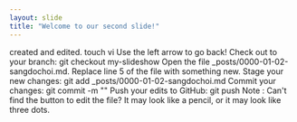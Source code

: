 ```yaml
---
layout: slide
title: "Welcome to our second slide!"
---
```

created and edited. touch vi
Use the left arrow to go back!
Check out to your branch:
git checkout my-slideshow
Open the file _posts/0000-01-02-sangdochoi.md.
Replace line 5 of the file with something new.
Stage your new changes:
git add _posts/0000-01-02-sangdochoi.md
Commit your changes:
git commit -m "<YOUR-MESSAGE>"
Push your edits to GitHub:
git push
Note : Can't find the button to edit the file? It may look like a pencil, or it may look like three dots.
